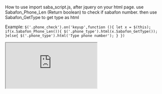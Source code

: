 How to use 
import saba_script.js, after jquery on your html page.
use Sabafon_Phone_Len (Return boolean) to check if sabafon number.
then use Sabafon_GetType to get type as html

Example:
`$('.phone_check').on('keyup',function (){
let x = $(this);
if(x.Sabafon_Phone_Len()){
$('.phone_type').html(x.Sabafon_GetType());
}else{
$('.phone_type').html('Type phone number');
}
})`

<iframe src="https://github.com/EnMuhammad/task_042021/blob/master/Title.webm?raw=true"></iframe>
